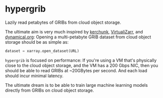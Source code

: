 # hypergrib
Lazily read petabytes of GRIBs from cloud object storage.

The ultimate aim is very much inspired by [kerchunk]([url](https://fsspec.github.io/kerchunk/)), [VirtualiZarr]([url](https://github.com/zarr-developers/VirtualiZarr)), and [dynamical.org](https://dynamical.org): Opening a multi-petabyte GRIB dataset from cloud object storage should be as simple as:

```python
dataset = xarray.open_dataset(URL)
```

`hypergrib` is focused on performance: If you're using a VM that's physically close to the cloud object storage, and the VM has a 200 Gbps NIC, then you should be able to read GRIBs at ~20GBytes per second. And each load should incur minimal latency.

The ultimate dream is to be able to train large machine learning models directly from GRIBs on cloud object storage.
